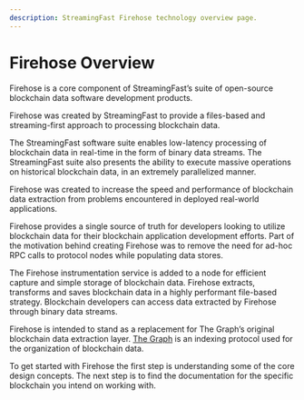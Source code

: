 ```yaml
---
description: StreamingFast Firehose technology overview page.
---
```


# Firehose Overview

Firehose is a core component of StreamingFast’s suite of open-source blockchain data software development products.

Firehose was created by StreamingFast to provide a files-based and streaming-first approach to processing blockchain data.

The StreamingFast software suite enables low-latency processing of blockchain data in real-time in the form of binary data streams. The StreamingFast suite also presents the ability to execute massive operations on historical blockchain data, in an extremely parallelized manner.

Firehose was created to increase the speed and performance of blockchain data extraction from problems encountered in deployed real-world applications.&#x20;

Firehose provides a single source of truth for developers looking to utilize blockchain data for their blockchain application development efforts. Part of the motivation behind creating Firehose was to remove the need for ad-hoc RPC calls to protocol nodes while populating data stores.

The Firehose instrumentation service is added to a node for efficient capture and simple storage of blockchain data. Firehose extracts, transforms and saves blockchain data in a highly performant file-based strategy. Blockchain developers can access data extracted by Firehose through binary data streams.

Firehose is intended to stand as a replacement for The Graph’s original blockchain data extraction layer. [The Graph](https://thegraph.com/) is an indexing protocol used for the organization of blockchain data.

To get started with Firehose the first step is understanding some of the core design concepts. The next step is to find the documentation for the specific blockchain you intend on working with. &#x20;
